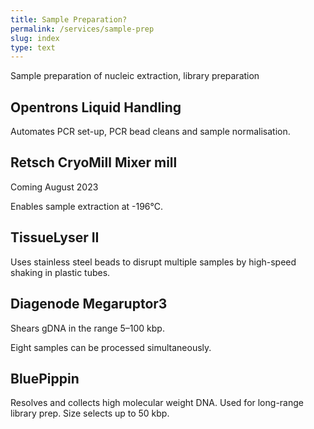 ```yaml
---
title: Sample Preparation?
permalink: /services/sample-prep
slug: index
type: text
---
```


Sample preparation of nucleic extraction, library preparation


## Opentrons Liquid Handling 


Automates PCR set-up, PCR bead cleans and sample normalisation.


## Retsch CryoMill Mixer mill  

Coming August 2023

Enables sample extraction at -196°C.


## TissueLyser II   

Uses stainless steel beads to disrupt multiple samples by high-speed shaking in plastic tubes.


## Diagenode Megaruptor3

Shears gDNA in the range 5–100 kbp.

Eight samples can be processed simultaneously.


## BluePippin  

Resolves and collects high molecular weight DNA.  Used for long-range library prep. Size selects up to 50 kbp.

